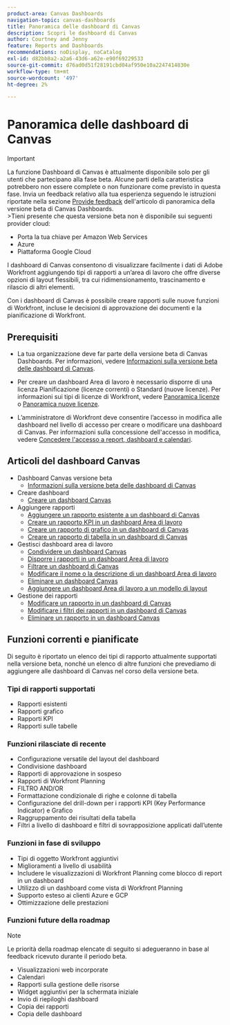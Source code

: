 ```yaml
---
product-area: Canvas Dashboards
navigation-topic: canvas-dashboards
title: Panoramica delle dashboard di Canvas
description: Scopri le dashboard di Canvas
author: Courtney and Jenny
feature: Reports and Dashboards
recommendations: noDisplay, noCatalog
exl-id: d82bb8a2-a2a6-43d6-a62e-e90f69229533
source-git-commit: d76ad0d51f28191cbd04af950e10a2247414830e
workflow-type: tm+mt
source-wordcount: '497'
ht-degree: 2%

---
```


# Panoramica delle dashboard di Canvas

>[!IMPORTANT]
>
>La funzione Dashboard di Canvas è attualmente disponibile solo per gli utenti che partecipano alla fase beta. Alcune parti della caratteristica potrebbero non essere complete o non funzionare come previsto in questa fase. Invia un feedback relativo alla tua esperienza seguendo le istruzioni riportate nella sezione [Provide feedback](/help/quicksilver/product-announcements/betas/canvas-dashboards-beta/canvas-dashboards-beta-information.md#provide-feedback) dell&#39;articolo di panoramica della versione beta di Canvas Dashboards.<br>
>&#x200B;>Tieni presente che questa versione beta non è disponibile sui seguenti provider cloud:
>
>* Porta la tua chiave per Amazon Web Services
>* Azure
>* Piattaforma Google Cloud

I dashboard di Canvas consentono di visualizzare facilmente i dati di Adobe Workfront aggiungendo tipi di rapporti a un’area di lavoro che offre diverse opzioni di layout flessibili, tra cui ridimensionamento, trascinamento e rilascio di altri elementi.

Con i dashboard di Canvas è possibile creare rapporti sulle nuove funzioni di Workfront, incluse le decisioni di approvazione dei documenti e la pianificazione di Workfront.


## Prerequisiti

* La tua organizzazione deve far parte della versione beta di Canvas Dashboards. Per informazioni, vedere [Informazioni sulla versione beta delle dashboard di Canvas](/help/quicksilver/product-announcements/betas/canvas-dashboards-beta/canvas-dashboards-beta-information.md).

* Per creare un dashboard Area di lavoro è necessario disporre di una licenza Pianificazione (licenze correnti) o Standard (nuove licenze). Per informazioni sui tipi di licenze di Workfront, vedere [Panoramica licenze](/help/quicksilver/administration-and-setup/add-users/access-levels-and-object-permissions/wf-licenses.md) o [Panoramica nuove licenze](/help/quicksilver/administration-and-setup/add-users/how-access-levels-work/licenses-overview.md).

* L’amministratore di Workfront deve consentire l’accesso in modifica alle dashboard nel livello di accesso per creare o modificare una dashboard di Canvas. Per informazioni sulla concessione dell&#39;accesso in modifica, vedere [Concedere l&#39;accesso a report, dashboard e calendari](/help/quicksilver/administration-and-setup/add-users/configure-and-grant-access/grant-access-reports-dashboards-calendars.md).

## Articoli del dashboard Canvas

* Dashboard Canvas versione beta
   * [Informazioni sulla versione beta delle dashboard di Canvas](/help/quicksilver/product-announcements/betas/canvas-dashboards-beta/canvas-dashboards-beta-information.md)
* Creare dashboard
   * [Creare un dashboard Canvas](/help/quicksilver/reports-and-dashboards/canvas-dashboards/create-dashboards/create-dashboards.md)
* Aggiungere rapporti
   * [Aggiungere un rapporto esistente a un dashboard di Canvas](/help/quicksilver/reports-and-dashboards/canvas-dashboards/add-reports/add-existing-report.md)
   * [Creare un rapporto KPI in un dashboard Area di lavoro](/help/quicksilver/reports-and-dashboards/canvas-dashboards/add-reports/build-kpi-report.md)
   * [Creare un rapporto di grafico in un dashboard di Canvas](/help/quicksilver/reports-and-dashboards/canvas-dashboards/add-reports/build-chart-report.md)
   * [Creare un rapporto di tabella in un dashboard di Canvas](/help/quicksilver/reports-and-dashboards/canvas-dashboards/add-reports/build-table-report.md)
* Gestisci dashboard area di lavoro
   * [Condividere un dashboard Canvas](/help/quicksilver/reports-and-dashboards/canvas-dashboards/manage-canvas-dashboards/share-canvas-dashboard.md)
   * [Disporre i rapporti in un dashboard Area di lavoro](/help/quicksilver/reports-and-dashboards/canvas-dashboards/manage-canvas-dashboards/arrange-reports-in-dashboard.md)
   * [Filtrare un dashboard di Canvas](/help/quicksilver/reports-and-dashboards/canvas-dashboards/manage-canvas-dashboards/filter-canvas-dashboard.md)
   * [Modificare il nome o la descrizione di un dashboard Area di lavoro](/help/quicksilver/reports-and-dashboards/canvas-dashboards/manage-canvas-dashboards/change-name-or-description-of-dashboard.md)
   * [Eliminare un dashboard Canvas](/help/quicksilver/reports-and-dashboards/canvas-dashboards/manage-canvas-dashboards/delete-a-canvas-dashboard.md)
   * [Aggiungere un dashboard Area di lavoro a un modello di layout](/help/quicksilver/reports-and-dashboards/canvas-dashboards/manage-canvas-dashboards/add-dashboard-to-layout-template.md)
* Gestione dei rapporti
   * [Modificare un rapporto in un dashboard di Canvas](/help/quicksilver/reports-and-dashboards/canvas-dashboards/manage-reports/edit-a-report.md)
   * [Modificare i filtri dei rapporti in un dashboard di Canvas](/help/quicksilver/reports-and-dashboards/canvas-dashboards/manage-reports/edit-report-filters.md)
   * [Eliminare un rapporto in un dashboard Canvas](/help/quicksilver/reports-and-dashboards/canvas-dashboards/manage-reports/delete-a-report.md)

## Funzioni correnti e pianificate

Di seguito è riportato un elenco dei tipi di rapporto attualmente supportati nella versione beta, nonché un elenco di altre funzioni che prevediamo di aggiungere alle dashboard di Canvas nel corso della versione beta.

### Tipi di rapporti supportati

* Rapporti esistenti
* Rapporti grafico
* Rapporti KPI
* Rapporti sulle tabelle

### Funzioni rilasciate di recente

* Configurazione versatile del layout del dashboard
* Condivisione dashboard
* Rapporti di approvazione in sospeso
* Rapporti di Workfront Planning
* FILTRO AND/OR
* Formattazione condizionale di righe e colonne di tabella
* Configurazione del drill-down per i rapporti KPI (Key Performance Indicator) e Grafico
* Raggruppamento dei risultati della tabella
* Filtri a livello di dashboard e filtri di sovrapposizione applicati dall’utente


### Funzioni in fase di sviluppo

* Tipi di oggetto Workfront aggiuntivi
* Miglioramenti a livello di usabilità
* Includere le visualizzazioni di Workfront Planning come blocco di report in un dashboard
* Utilizzo di un dashboard come vista di Workfront Planning
* Supporto esteso ai clienti Azure e GCP
* Ottimizzazione delle prestazioni

### Funzioni future della roadmap

>[!NOTE]
>
>Le priorità della roadmap elencate di seguito si adegueranno in base al feedback ricevuto durante il periodo beta.

* Visualizzazioni web incorporate
* Calendari
* Rapporti sulla gestione delle risorse
* Widget aggiuntivi per la schermata iniziale
* Invio di riepiloghi dashboard
* Copia dei rapporti
* Copia delle dashboard


